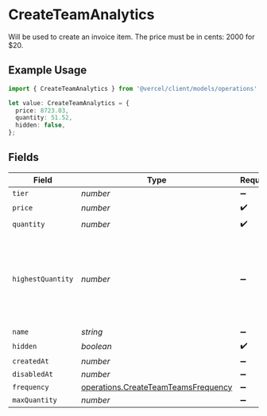 # CreateTeamAnalytics

Will be used to create an invoice item. The price must be in cents: 2000 for $20.

## Example Usage

```typescript
import { CreateTeamAnalytics } from '@vercel/client/models/operations';

let value: CreateTeamAnalytics = {
  price: 8723.03,
  quantity: 51.52,
  hidden: false,
};
```

## Fields

| Field             | Type                                                                                       | Required           | Description                                                                                           |
| ----------------- | ------------------------------------------------------------------------------------------ | ------------------ | ----------------------------------------------------------------------------------------------------- |
| `tier`            | _number_                                                                                   | :heavy_minus_sign: | N/A                                                                                                   |
| `price`           | _number_                                                                                   | :heavy_check_mark: | N/A                                                                                                   |
| `quantity`        | _number_                                                                                   | :heavy_check_mark: | N/A                                                                                                   |
| `highestQuantity` | _number_                                                                                   | :heavy_minus_sign: | The highest quantity in the current period. Used to render the correct enable/disable UI for add-ons. |
| `name`            | _string_                                                                                   | :heavy_minus_sign: | N/A                                                                                                   |
| `hidden`          | _boolean_                                                                                  | :heavy_check_mark: | N/A                                                                                                   |
| `createdAt`       | _number_                                                                                   | :heavy_minus_sign: | N/A                                                                                                   |
| `disabledAt`      | _number_                                                                                   | :heavy_minus_sign: | N/A                                                                                                   |
| `frequency`       | [operations.CreateTeamTeamsFrequency](../../models/operations/createteamteamsfrequency.md) | :heavy_minus_sign: | N/A                                                                                                   |
| `maxQuantity`     | _number_                                                                                   | :heavy_minus_sign: | N/A                                                                                                   |

